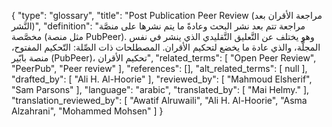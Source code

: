 {
    "type": "glossary",
    "title": "Post Publication Peer Review (مراجعة الأقران بعد النَّشر)",
    "definition": "مراجعة تتم بعد نشر البحث وعادةً ما يتم نشرها على منصَّة مخصَّصة (مثل منصة PubPeer). وهو يختلف عن التَّعليق التَّقليدي الذي ينشر في نفس المجلَّة، والذي عادة ما يخضع لتحكيم الأقران.  المصطلحات ذات الصِّلة: التّحكيم المفتوح، منصة بابّير (PubPeer)، تحكيم الأقران",
    "related_terms": [
        "Open Peer Review",
        "PeerPub",
        "Peer review"
    ],
    "references": [],
    "alt_related_terms": [
        null
    ],
    "drafted_by": [
        "Ali H. Al-Hoorie"
    ],
    "reviewed_by": [
        "Mahmoud Elsherif",
        "Sam Parsons"
    ],
    "language": "arabic",
    "translated_by": [
        "Mai Helmy."
    ],
    "translation_reviewed_by": [
        "Awatif Alruwaili",
        "Ali H. Al-Hoorie",
        "Asma Alzahrani",
        "Mohammed Mohsen"
    ]
}